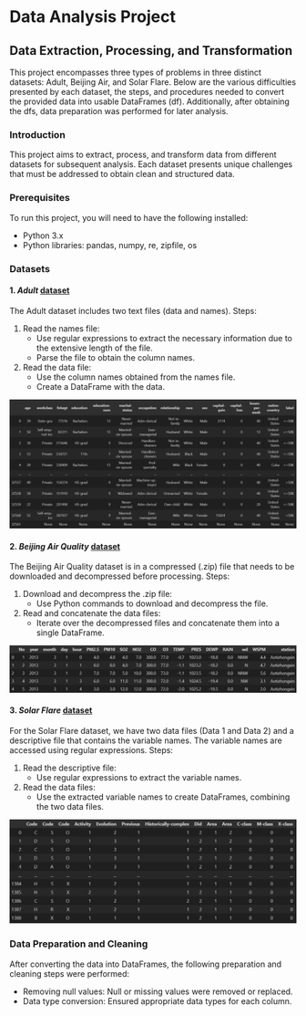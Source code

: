    # Data Analysis Project
## Data Extraction, Processing, and Transformation
This project encompasses three types of problems in three distinct datasets: Adult, Beijing Air, and Solar Flare. Below are the various difficulties presented by each dataset, the steps, and procedures needed to convert the provided data into usable DataFrames (df). Additionally, after obtaining the dfs, data preparation was performed for later analysis.

### Introduction
This project aims to extract, process, and transform data from different datasets for subsequent analysis. Each dataset presents unique challenges that must be addressed to obtain clean and structured data.

### Prerequisites
To run this project, you will need to have the following installed:
- Python 3.x
- Python libraries: pandas, numpy, re, zipfile, os
### Datasets
#### 1. *Adult* [dataset](https://archive.ics.uci.edu/ml/datasets/Adult) 
The Adult dataset includes two text files (data and names).
Steps:
1. Read the names file:
    - Use regular expressions to extract the necessary information due to the extensive length of the file.
    - Parse the file to obtain the column names.
2. Read the data file:
    - Use the column names obtained from the names file.
    - Create a DataFrame with the data.

![alt text](image.png)

#### 2. *Beijing Air Quality* [dataset](https://archive.ics.uci.edu/ml/machine-learning-databases/00501/PRSA2017_Data_20130301-20170228.zip)
The Beijing Air Quality dataset is in a compressed (.zip) file that needs to be downloaded and decompressed before processing.
Steps:
1. Download and decompress the .zip file:
    - Use Python commands to download and decompress the file.
2. Read and concatenate the data files:
    - Iterate over the decompressed files and concatenate them into a single DataFrame.

![alt text](image-1.png)

#### 3. *Solar Flare* [dataset](https://archive.ics.uci.edu/ml/datasets/Solar+Flare)
For the Solar Flare dataset, we have two data files (Data 1 and Data 2) and a descriptive file that contains the variable names. The variable names are accessed using regular expressions.
Steps:
1. Read the descriptive file:
    - Use regular expressions to extract the variable names.
2. Read the data files:
    - Use the extracted variable names to create DataFrames, combining the two data files.

![alt text](image-2.png)

### Data Preparation and Cleaning
After converting the data into DataFrames, the following preparation and cleaning steps were performed:

- Removing null values: Null or missing values were removed or replaced.
- Data type conversion: Ensured appropriate data types for each column.


